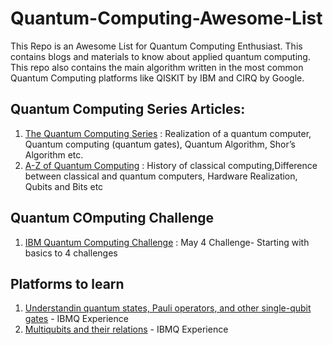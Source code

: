 # Quantum-Computing-Awesome-List
This Repo is an Awesome List for Quantum Computing Enthusiast. This contains blogs and materials to know about applied quantum computing. This repo also contains the main algorithm written in the most common Quantum Computing platforms like QISKIT by IBM and CIRQ by Google.



## Quantum Computing Series Articles:
1) [The Quantum Computing Series](https://medium.com/@jonathan_hui/qc-quantum-computing-series-10ddd7977abd) : Realization of a quantum computer, Quantum computing (quantum gates), Quantum Algorithm, Shor’s Algorithm etc.
2) [A-Z of Quantum Computing](https://medium.com/faun/a-z-of-quantum-computing-8004b71384dd) : History of classical computing,Difference between classical and quantum computers, Hardware Realization, Qubits and Bits etc



## Quantum COmputing Challenge 
1) [IBM Quantum Computing Challenge](https://quantum-computing.ibm.com/jupyter/user/may4-challenge/ex01/Challenge1_BasicQuantumCircuits.ipynb) : May 4 Challenge- Starting with basics to 4 challenges



## Platforms to learn
1) [Understandin quantum states, Pauli operators, and other single-qubit gates](https://qiskit.org/textbook/ch-states/introduction.html) - IBMQ Experience
2) [Multiqubits and their relations](https://qiskit.org/textbook/ch-gates/introduction.html) - IBMQ Experience

